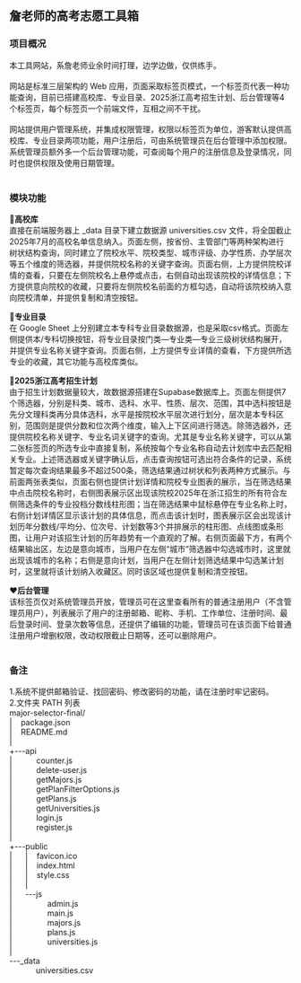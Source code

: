 ## 詹老师的高考志愿工具箱

### 项目概况
本工具网站，系詹老师业余时间打理，边学边做，仅供练手。<br><br>
网站是标准三层架构的 Web 应用，页面采取标签页模式，一个标签页代表一种功能查询，目前已搭建高校库、专业目录、2025浙江高考招生计划、后台管理等4个标签页，每个标签页一个前端文件，互相之间不干扰。<br><br>
网站提供用户管理系统，并集成权限管理，权限以标签页为单位，游客默认提供高校库、专业目录两项功能，用户注册后，可由系统管理员在后台管理中添加权限。系统管理员额外多一个后台管理功能，可查阅每个用户的注册信息及登录情况，同时也提供权限及使用日期管理。<br><br>

### 模块功能
:blue_heart:**高校库** <br>直接在前端服务器上 _data 目录下建立数据源 universities.csv 文件，将全国截止2025年7月的高校名单信息纳入。页面左侧，按省份、主管部门等两种架构进行树状结构查询，同时建立了院校水平、院校类型、城市评级、办学性质、办学层次等五个维度的筛选器，并提供院校名称的关键字查询。页面右侧，上方提供院校详情的查看，只要在左侧院校名上悬停或点击，右侧自动出现该院校的详情信息；下方提供意向院校的收藏，只要将左侧院校名前面的方框勾选，自动将该院校纳入意向院校清单，并提供复制和清空按钮。<br>

:blue_heart:**专业目录** <br>在 Google Sheet 上分别建立本专科专业目录数据源，也是采取csv格式。页面左侧提供本/专科切换按钮，将专业目录按门类—专业类—专业三级树状结构展开，并提供专业名称关键字查询。页面右侧，上方提供专业详情的查看，下方提供所选专业的收藏，其它功能与高校库类似。<br>

:blue_heart:**2025浙江高考招生计划** <br>由于招生计划数据量较大，故数据源搭建在Supabase数据库上。页面左侧提供7个筛选器，分别是科类、城市、选科、水平、性质、层次、范围，其中选科按钮是先分文理科类再分具体选科，水平是按院校水平层次进行划分，层次是本专科区别，范围则是提供分数和位次两个维度，输入上下区间进行筛选。除筛选器外，还提供院校名称关键字、专业名词关键字的查询。尤其是专业名称关键字，可以从第二张标签页的所选专业中直接复制，系统按每个专业名称自动去计划库中去匹配相关专业。上述筛选器或关键字确认后，点击查询按钮可选出符合条件的记录，系统暂定每次查询结果最多不超过500条，筛选结果通过树状和列表两种方式展示。与前面两张表类似，页面右侧也提供计划详情和院校专业图表的展示，当在筛选结果中点击院校名称时，右侧图表展示区出现该院校2025年在浙江招生的所有符合左侧筛选条件的专业投档分数线柱形图；当在筛选结果中鼠标悬停在专业名称上时，右侧计划详情区显示该计划的具体信息，而点击该计划时，图表展示区会出现该计划历年分数线/平均分、位次号、计划数等3个并排展示的柱形图、点线图或条形图，让用户对该招生计划的历年趋势有一个直观的了解。右侧页面最下方，有两个结果输出区，左边是意向城市，当用户在左侧“城市”筛选器中勾选城市时，这里就出现该城市的名称；右侧是意向计划，当用户在左侧计划筛选结果中勾选某计划时，这里就将该计划纳入收藏区。同时该区域也提供复制和清空按钮。<br>

:heart:**后台管理** <br>该标签页仅对系统管理员开放，管理员可在这里查看所有的普通注册用户（不含管理员用户），列表展示了用户的注册邮箱、昵称、手机、工作单位、注册时间、最后登录时间、登录次数等信息，还提供了编辑的功能，管理员可在该页面下给普通注册用户增删权限，改动权限截止日期等，还可以删除用户。<br><br>

### 备注
1.系统不提供邮箱验证、找回密码、修改密码的功能，请在注册时牢记密码。<br>
2.文件夹 PATH 列表<br>
major-selector-final/<br>
|&nbsp;&nbsp;&nbsp; package.json<br>
|&nbsp;&nbsp;&nbsp; README.md<br>
|<br>
+---api<br>
|&nbsp;&nbsp;&nbsp;&nbsp;&nbsp;&nbsp;&nbsp;&nbsp;&nbsp;&nbsp;       counter.js<br>
|&nbsp;&nbsp;&nbsp;&nbsp;&nbsp;&nbsp;&nbsp;&nbsp;&nbsp;&nbsp;       delete-user.js<br>
|&nbsp;&nbsp;&nbsp;&nbsp;&nbsp;&nbsp;&nbsp;&nbsp;&nbsp;&nbsp;       getMajors.js<br>
|&nbsp;&nbsp;&nbsp;&nbsp;&nbsp;&nbsp;&nbsp;&nbsp;&nbsp;&nbsp;       getPlanFilterOptions.js<br>
|&nbsp;&nbsp;&nbsp;&nbsp;&nbsp;&nbsp;&nbsp;&nbsp;&nbsp;&nbsp;       getPlans.js<br>
|&nbsp;&nbsp;&nbsp;&nbsp;&nbsp;&nbsp;&nbsp;&nbsp;&nbsp;&nbsp;       getUniversities.js<br>
|&nbsp;&nbsp;&nbsp;&nbsp;&nbsp;&nbsp;&nbsp;&nbsp;&nbsp;&nbsp;       login.js<br>
|&nbsp;&nbsp;&nbsp;&nbsp;&nbsp;&nbsp;&nbsp;&nbsp;&nbsp;&nbsp;       register.js<br>
|<br>
+---public<br>
|&nbsp;&nbsp;&nbsp;&nbsp;&nbsp;   |&nbsp;&nbsp;&nbsp;   favicon.ico<br>
|&nbsp;&nbsp;&nbsp;&nbsp;&nbsp;   |&nbsp;&nbsp;&nbsp;   index.html<br>
|&nbsp;&nbsp;&nbsp;&nbsp;&nbsp;   |&nbsp;&nbsp;&nbsp;   style.css<br>
|&nbsp;&nbsp;&nbsp;&nbsp;&nbsp;   |<br>
|&nbsp;&nbsp;&nbsp;&nbsp;&nbsp;   \---js<br>
|&nbsp;&nbsp;&nbsp;&nbsp;&nbsp;&nbsp;&nbsp;&nbsp;&nbsp;&nbsp;&nbsp;&nbsp;&nbsp;&nbsp;&nbsp;           admin.js<br>
|&nbsp;&nbsp;&nbsp;&nbsp;&nbsp;&nbsp;&nbsp;&nbsp;&nbsp;&nbsp;&nbsp;&nbsp;&nbsp;&nbsp;&nbsp;           main.js<br>
|&nbsp;&nbsp;&nbsp;&nbsp;&nbsp;&nbsp;&nbsp;&nbsp;&nbsp;&nbsp;&nbsp;&nbsp;&nbsp;&nbsp;&nbsp;           majors.js<br>
|&nbsp;&nbsp;&nbsp;&nbsp;&nbsp;&nbsp;&nbsp;&nbsp;&nbsp;&nbsp;&nbsp;&nbsp;&nbsp;&nbsp;&nbsp;           plans.js<br>
|&nbsp;&nbsp;&nbsp;&nbsp;&nbsp;&nbsp;&nbsp;&nbsp;&nbsp;&nbsp;&nbsp;&nbsp;&nbsp;&nbsp;&nbsp;           universities.js<br>
|<br>
\---_data<br>
&nbsp;&nbsp;&nbsp;&nbsp;&nbsp;&nbsp;&nbsp;&nbsp;&nbsp;&nbsp;&nbsp;        universities.csv<br>
